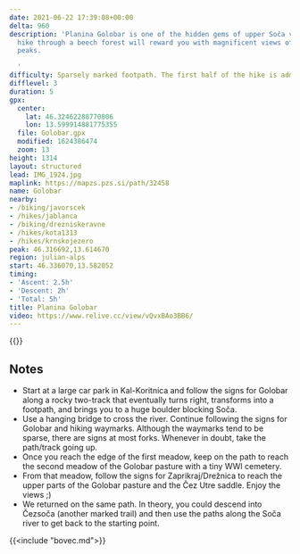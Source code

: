 ```yaml
---
date: 2021-06-22 17:39:08+00:00
delta: 960
description: 'Planina Golobar is one of the hidden gems of upper Soča valley. A long
  hike through a beech forest will reward you with magnificent views of surrounding
  peaks.

  '
difficulty: Sparsely marked footpath. The first half of the hike is admiringly steep.
difflevel: 3
duration: 5
gpx:
  center:
    lat: 46.32462288770806
    lon: 13.599914881775355
  file: Golobar.gpx
  modified: 1624386474
  zoom: 13
height: 1314
layout: structured
lead: IMG_1924.jpg
maplink: https://mapzs.pzs.si/path/32458
name: Golobar
nearby:
- /biking/javorscek
- /hikes/jablanca
- /biking/drezniskeravne
- /hikes/kota1313
- /hikes/krnskojezero
peak: 46.316692,13.614670
region: julian-alps
start: 46.336070,13.582052
timing:
- 'Ascent: 2.5h'
- 'Descent: 2h'
- 'Total: 5h'
title: Planina Golobar
video: https://www.relive.cc/view/vQvxBAo3BB6/
---
```

{{<hike-details description="yes">}}

## Notes

* Start at a large car park in Kal-Koritnica and follow the signs for Golobar along a rocky two-track that eventually turns right, transforms into a footpath, and brings you to a huge boulder blocking Soča.
* Use a hanging bridge to cross the river. Continue following the signs for Golobar and hiking waymarks. Although the waymarks tend to be sparse, there are signs at most forks. Whenever in doubt, take the path/track going up.
* Once you reach the edge of the first meadow, keep on the path to reach the second meadow of the Golobar pasture with a tiny WWI cemetery.
* From that meadow, follow the signs for Zaprikraj/Drežnica to reach the upper parts of the Golobar pasture and the Čez Utre saddle. Enjoy the views ;)
* We returned on the same path. In theory, you could descend into Čezsoča (another marked trail) and then use the paths along the Soča river to get back to the starting point.

{{<include "bovec.md">}}
